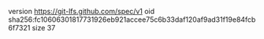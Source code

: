 version https://git-lfs.github.com/spec/v1
oid sha256:fc10606301817731926eb921accee75c6b33daf120af9ad31f19e84fcb6f7321
size 37
